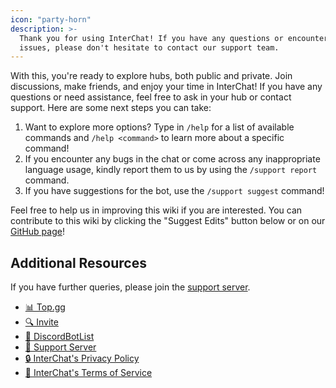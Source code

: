 ```yaml
---
icon: "party-horn"
description: >-
  Thank you for using InterChat! If you have any questions or encounter any
  issues, please don't hesitate to contact our support team.
---
```

With this, you're ready to explore hubs, both public and private. Join discussions, make friends, and enjoy your time in InterChat! If you have any questions or need assistance, feel free to ask in your hub or contact support. Here are some next steps you can take:

1. Want to explore more options? Type in `/help` for a list of available commands and `/help <command>` to learn more about a specific command!
2. If you encounter any bugs in the chat or come across any inappropriate language usage, kindly report them to us by using the `/support report` command.
3. If you have suggestions for the bot, use the `/support suggest` command!

Feel free to help us in improving this wiki if you are interested. You can contribute to this wiki by clicking the "Suggest Edits" button below or on our [GitHub page](https://github.com/discord-interchat/docs)!

## Additional Resources
If you have further queries, please join the [support server](https://interchat.fun/support).
- [📊 Top.gg](https://top.gg/bot/769921109209907241)
- [🔍 Invite](https://discord.com/application-directory/769921109209907241)
- [🤖 DiscordBotList](https://discordbotlist.com/bots/chatbot)
- [🚀 Support Server](https://interchat.fun/support)
- [🔒 InterChat's Privacy Policy](/legal/privacy)
- [📜 InterChat's Terms of Service](/legal/terms)
